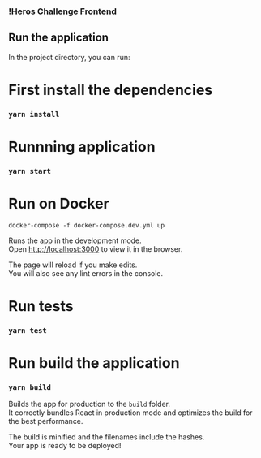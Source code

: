 ### !Heros Challenge Frontend

## Run the application

In the project directory, you can run:

# First install the dependencies
### `yarn install`

# Runnning application
### `yarn start`

# Run on Docker

```shell
docker-compose -f docker-compose.dev.yml up
```

Runs the app in the development mode.<br />
Open [http://localhost:3000](http://localhost:3000) to view it in the browser.

The page will reload if you make edits.<br />
You will also see any lint errors in the console.

# Run tests
### `yarn test`

# Run build the application
### `yarn build`

Builds the app for production to the `build` folder.<br />
It correctly bundles React in production mode and optimizes the build for the best performance.

The build is minified and the filenames include the hashes.<br />
Your app is ready to be deployed!